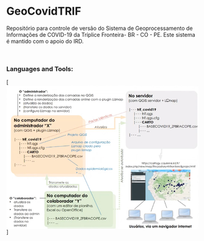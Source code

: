 # GeoCovidTRIF
Repositório para controle de versão do Sistema de Geoprocessamento de Informações de COVID-19 da Tríplice Fronteira- BR - CO - PE. Este sistema é mantido com o apoio do IRD.



<br />

### Languages and Tools:

[<img align="center" alt="System Version Control" width="1800px" src="https://github.com/lucas-althoff/GeoCovidTRIF/blob/main/ADM_GeoCovidTRIF.PNG" />]

<br />



 
